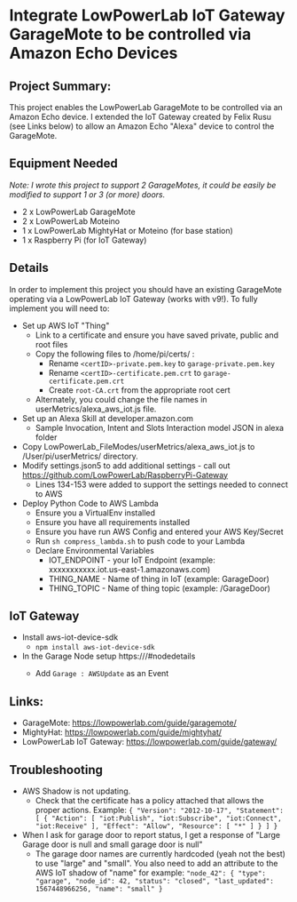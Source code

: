 # Integrate LowPowerLab IoT Gateway GarageMote to be controlled via Amazon Echo Devices

## Project Summary:

This project enables the LowPowerLab GarageMote to be controlled via an Amazon Echo device.  I extended the IoT Gateway created by Felix Rusu (see Links below) to allow an Amazon Echo "Alexa" device to control the GarageMote.

## Equipment Needed
*Note: I wrote this project to support 2 GarageMotes, it could be easily be modified to support 1 or 3 (or more) doors.*
* 2 x LowPowerLab GarageMote
* 2 x LowPowerLab Moteino
* 1 x LowPowerLab MightyHat or Moteino (for base station)
* 1 x Raspberry Pi (for IoT Gateway)

## Details

In order to implement this project you should have an existing GarageMote operating via a LowPowerLab IoT Gateway (works with v9!).  To fully implement you will need to:
* Set up AWS IoT "Thing"
  * Link to a certificate and ensure you have saved private, public and root files
  * Copy the following files to /home/pi/certs/ :
    * Rename `<certID>-private.pem.key` to `garage-private.pem.key`
    * Rename `<certID>-certificate.pem.crt` to `garage-certificate.pem.crt`
    * Create `root-CA.crt` from the appropriate root cert
  * Alternately, you could change the file names in userMetrics/alexa_aws_iot.js file.
* Set up an Alexa Skill at developer.amazon.com
  * Sample Invocation, Intent and Slots Interaction model JSON in alexa folder
* Copy LowPowerLab_FileModes/userMetrics/alexa_aws_iot.js to /User/pi/userMetrics/ directory. 
* Modify settings.json5 to add additional settings - call out https://github.com/LowPowerLab/RaspberryPi-Gateway
  * Lines 134-153 were added to support the settings needed to connect to AWS 
* Deploy Python Code to AWS Lambda
  * Ensure you a VirtualEnv installed 
  * Ensure you have all requirements installed
  * Ensure you have run AWS Config and entered your AWS Key/Secret
  * Run `sh compress_lambda.sh` to push code to your Lambda
  * Declare Environmental Variables
    * IOT_ENDPOINT - your IoT Endpoint (example: xxxxxxxxxxx.iot.us-east-1.amazonaws.com)
    * THING_NAME - Name of thing in IoT (example: GarageDoor)
    * THING_TOPIC - Name of thing topic (example: /GarageDoor)
    
## IoT Gateway
* Install aws-iot-device-sdk
    * `npm install aws-iot-device-sdk`
* In the Garage Node setup https://<IP or FQDN>/#nodedetails
    * Add `Garage : AWSUpdate` as an Event

## Links:
* GarageMote: https://lowpowerlab.com/guide/garagemote/
* MightyHat: https://lowpowerlab.com/guide/mightyhat/
* LowPowerLab IoT Gateway: https://lowpowerlab.com/guide/gateway/

## Troubleshooting
* AWS Shadow is not updating.
    * Check that the certificate has a policy attached that allows the proper actions.  Example:
    `{
      "Version": "2012-10-17",
      "Statement": [
        {
          "Action": [
            "iot:Publish",
            "iot:Subscribe",
            "iot:Connect",
            "iot:Receive"
          ],
          "Effect": "Allow",
          "Resource": [
            "*"
          ]
        }
      ]
    }`
* When I ask for garage door to report status, I get a response of "Large Garage door is null and small garage door is null"
    * The garage door names are currently hardcoded (yeah not the best) to use "large" and "small".  You also need to add an attribute to the AWS IoT shadow of "name" for example:
    `"node_42": {
          "type": "garage",
          "node_id": 42,
          "status": "closed",
          "last_updated": 1567448966256,
          "name": "small"
    }` 
